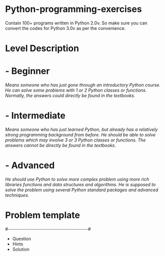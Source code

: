 # Python-programming-exercises 
Contain 100+ programs written in Python 2.0v. So make sure you can convert the codes for Python 3.0v as per the convenience.

# Level	Description

# - Beginner<br> 
_Means someone who has just gone through an introductory Python course. He can solve some problems with 1 or 2 Python classes or functions. Normally, the answers could directly be found in the textbooks._<br>
	
# - Intermediate<br> 
_Means someone who has just learned Python, but already has a relatively strong programming background from before. He should be able to solve problems which may involve 3 or 3 Python classes or functions. The answers cannot be directly be found in the textbooks._<br>

# - Advanced<br> 
_He should use Python to solve more complex problem using more rich libraries functions and data structures and algorithms. He is supposed to solve the problem using several Python standard packages and advanced techniques._

# Problem template
#----------------------------------------#<br>
- Question<br>
- Hints<br>
- Solution<br>


